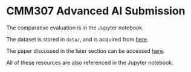 # CMM307 Advanced AI Submission

The comparative evaluation is in the Jupyter notebook.

The dataset is stored in `data/`, and is acquired from [here](https://paperswithcode.com/dataset/sst-2).

The paper discussed in the later section can be accessed [here](https://paperswithcode.com/paper/a-c-lstm-neural-network-for-text).

All of these resources are also referenced in the Jupyter notebook.
